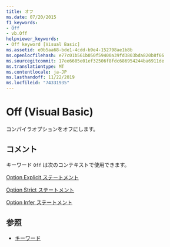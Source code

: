 ```yaml
---
title: オフ
ms.date: 07/20/2015
f1_keywords:
- Off
- vb.Off
helpviewer_keywords:
- Off keyword [Visual Basic]
ms.assetid: e0b5aa68-bde1-4cdd-b9e4-152798ae1b8b
ms.openlocfilehash: e77c01b561b050f59400a39fd3803bda820b8f66
ms.sourcegitcommit: 17ee6605e01ef32506f8fdc686954244ba6911de
ms.translationtype: MT
ms.contentlocale: ja-JP
ms.lasthandoff: 11/22/2019
ms.locfileid: "74331935"
---
```

# <a name="off-visual-basic"></a>Off (Visual Basic)
コンパイラオプションをオフにします。  
  
## <a name="remarks"></a>コメント  
 キーワード `Off` は次のコンテキストで使用できます。  
  
 [Option Explicit ステートメント](../../visual-basic/language-reference/statements/option-explicit-statement.md)  
  
 [Option Strict ステートメント](../../visual-basic/language-reference/statements/option-strict-statement.md)  
  
 [Option Infer ステートメント](../../visual-basic/language-reference/statements/option-infer-statement.md)  
  
## <a name="see-also"></a>参照

- [キーワード](../../visual-basic/language-reference/keywords/index.md)

